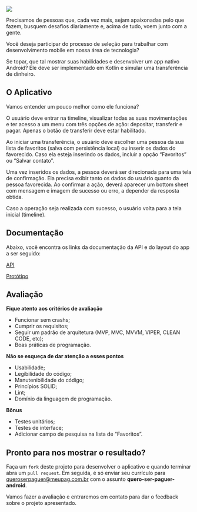 ![](https://i.imgur.com/2DNum1A.png)



Precisamos de pessoas que, cada vez mais, sejam apaixonadas pelo que fazem, busquem desafios diariamente e, acima de tudo, voem junto com a gente.


Você deseja participar do processo de seleção para trabalhar com desenvolvimento mobile em nossa área de tecnologia?


Se topar, que tal mostrar suas habilidades e desenvolver um app nativo Android? Ele deve ser implementado em Kotlin e simular uma transferência de dinheiro.


## O Aplicativo

Vamos entender um pouco melhor como ele funciona?


O usuário deve entrar na timeline, visualizar todas as suas movimentações e ter acesso a um menu com três opções de ação: depositar, transferir e pagar. Apenas o botão de transferir deve estar habilitado.


Ao iniciar uma transferência, o usuário deve escolher uma pessoa da sua lista de favoritos (salva com persistência local) ou inserir os dados do favorecido. Caso ela esteja inserindo os dados, incluir a opção “Favoritos” ou “Salvar contato”.


Uma vez inseridos os dados, a pessoa deverá ser direcionada para uma tela de confirmação. Ela precisa exibir tanto os dados do usuário quanto da pessoa favorecida. Ao confirmar a ação, deverá aparecer um bottom sheet com mensagem e imagem de sucesso ou erro, a depender da resposta obtida.


Caso a operação seja realizada com sucesso, o usuário volta para a tela inicial (timeline).


## Documentação

Abaixo, você encontra os links da documentação da API e do layout do app a ser seguido:

[API](https://quero-ser-paguer.herokuapp.com/docs.html#!/docs/timeline) 

[Protótipo](https://xd.adobe.com/view/0481e76e-5873-4ed4-60b7-c2ecca95a0ec-72b0/) 

## Avaliação

**Fique atento aos critérios de avaliação**

- Funcionar sem crashs;
- Cumprir os requisitos;
- Seguir um padrão de arquitetura (MVP, MVC, MVVM, VIPER, CLEAN CODE, etc);
- Boas práticas de programação.

**Não se esqueça de dar atenção a esses pontos**

- Usabilidade;
- Legibilidade do código;
- Manutenibilidade do código;
- Princípios SOLID;
- Lint;
- Domínio da linguagem de programação.


**Bônus**

- Testes unitários;
- Testes de interface;
- Adicionar campo de pesquisa na lista de “Favoritos”.


## Pronto para nos mostrar o resultado?

Faça um `fork` deste projeto para desenvolver o aplicativo e quando terminar abra um `pull request`.
Em seguida, é só enviar seu currículo para queroserpaguer@meupag.com.br com o assunto **quero-ser-paguer-android**.



Vamos fazer a avaliação e entraremos em contato para dar o feedback sobre o projeto apresentado.
